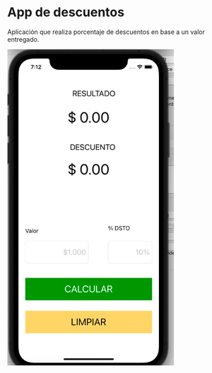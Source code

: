 # App de descuentos

 Aplicación que realiza porcentaje de descuentos en base a un valor entregado. 
  
 ![screenapp](images/screenapp.png)
 
